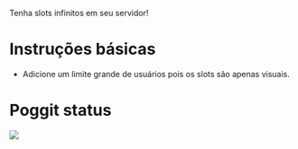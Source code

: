 Tenha slots infinitos em seu servidor!

 # Instruções básicas
- Adicione um limite grande de usuários pois os slots são apenas visuais.
 # Poggit status
[![](https://poggit.pmmp.io/shield.state/InfinitSlots)](https://poggit.pmmp.io/p/InfinitSlots)
